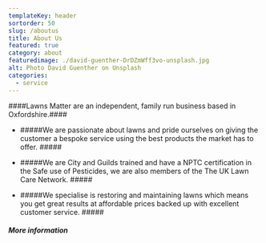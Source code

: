 ```yaml
---
templateKey: header
sortorder: 50
slug: /aboutus
title: About Us
featured: true
category: about
featuredimage: ./david-guenther-DrDZmWff3vo-unsplash.jpg
alt: Photo David Guenther on Unsplash
categories:
  - service
---
```

####Lawns Matter are an independent, family run business based in Oxfordshire.####

* #####We are passionate about lawns and pride ourselves on giving the customer a bespoke service using the best products the market has to offer. #####

* #####We are City and Guilds trained and have a NPTC certification in the Safe use of Pesticides, we are also members of the The UK Lawn Care Network. #####

* #####We specialise is restoring and maintaining lawns which means you get great results at affordable prices backed up with excellent customer service. #####

##### More information #####